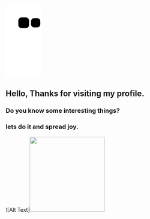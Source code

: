 
![snake svg](https://github.com/marvills/marvills/blob/output/github-contribution-grid-snake.svg)


## Hello, Thanks for visiting my profile.
### Do you know some interesting things?
### lets do it and spread joy. 

![Alt Text]<img src="https://media.giphy.com/media/vFKqnCdLPNOKc/giphy.gif" width="200" height="200">
